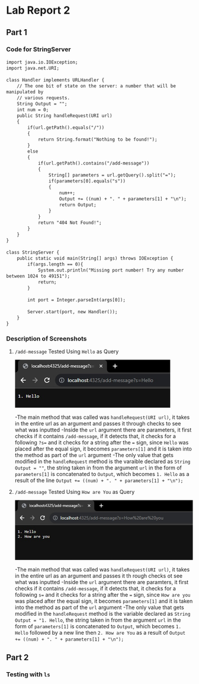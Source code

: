 # Lab Report 2

## Part 1
### Code for StringServer

```
import java.io.IOException;
import java.net.URI;

class Handler implements URLHandler {
    // The one bit of state on the server: a number that will be manipulated by
    // various requests.
    String Output = "";
    int num = 0;
    public String handleRequest(URI url) 
    {
        if(url.getPath().equals("/"))
        {
            return String.format("Nothing to be found!");
        }  
        else 
        {
            if(url.getPath().contains("/add-message"))
            {
                String[] parameters = url.getQuery().split("=");
                if(parameters[0].equals("s"))
                {
                    num++;
                    Output += ((num) + ". " + parameters[1] + "\n");
                    return Output;
                }
            }
            return "404 Not Found!";
        }
    }
}

class StringServer {
    public static void main(String[] args) throws IOException {
        if(args.length == 0){
            System.out.println("Missing port number! Try any number between 1024 to 49151");
            return;
        }

        int port = Integer.parseInt(args[0]);

        Server.start(port, new Handler());
    }
}
```
### Description of Screenshots

1. `/add-message` Tested Using `Hello` as Query
   
    ![Image](addMessageHello.jpg)

    -The main method that was called was `handleRequest(URI url)`, it takes in the
     entire url as an argument and passes it through checks to see what was inputted
    -Inside the `url` argument there are parameters, it first checks if it contains
     `/add-message`, if it detects that, it checks for a following `?s=` and it checks for
     a string after the `=` sign, since `Hello` was placed after the equal sign, it becomes
     `parameters[1]` and it is taken into the method as part of the `url` argument
    -The only value that gets modified in the `handleRequest` method is the varaible declared
     as `String Output = ""`, the string taken in from the argument `url` in the form of
     `parameters[1]` is concatenated to `Output`, which becomes `1. Hello` as a result of the line
     `Output += ((num) + ". " + parameters[1] + "\n");`

2. `/add-message` Tested Using `How are You` as Query

    ![Image](addMessageHowAre.jpg)

    -The main method that was called was `handleRequest(URI url)`, it takes in the
     entire url as an argument and passes it th rough checks ot see what was inputted
    -Inside the `url` argument there are paramters, it first checks if it contains
     `/add-message`, if it detects that, it checks for a following `s=` and it checks for
     a string after the `=` sign, since `How are you` was placed after the equal sign, it becomes
     `parameters[1]` and it is taken into the method as part of the `url` argument
    -The only value that gets modified in the `handleRequest` method is the variable declared
     as `String Output = "1. Hello`, the string taken in from the argument `url` in the form of
     `parameters[1]` is concatenated to `Output`, which becomes `1. Hello` followed by a new line
     then `2. How are You` as a result of `Output += ((num) + ". " + parameters[1] + "\n");`

## Part 2

### Testing with `ls`

   
   
